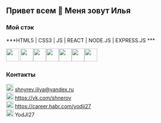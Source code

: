 ## Привет всем 👋 Меня зовут Илья

### Мой стэк

***HTML5 | CSS3 | JS | REACT | NODE.JS | EXPRESS.JS ***

<img width="35" height="35" src="https://simpleicons.org/icons/visualstudiocode.svg">  <img width="35" height="35" src="https://simpleicons.org/icons/html5.svg"><img width="35" height="35" src="https://simpleicons.org/icons/css3.svg"><img width="35" height="35" src="https://simpleicons.org/icons/javascript.svg"><img width="35" height="35" src="https://simpleicons.org/icons/react.svg"><img width="35" height="35" src="https://simpleicons.org/icons/node-dot-js.svg"><img width="35" height="35" src="https://simpleicons.org/icons/git.svg">


### Контакты
<img src="https://www.pngrepo.com/png/285/170/email.png" width="20" height="20">  shnyrev.iilya@yandex.ru   
<img src="https://simpleicons.org/icons/vk.svg" width="20" height="20">  https://vk.com/shnerov  
<img src="https://simpleicons.org/icons/habr.svg" width="20" height="20">  https://career.habr.com/yodji27  
<img src="https://simpleicons.org/icons/telegram.svg" width="20" height="20">  YodJI27  
